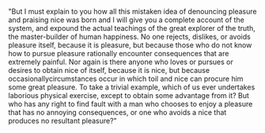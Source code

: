 "But I must explain to you how all this mistaken idea of denouncing pleasure and praising nice
was born and I will give you a complete account
of the system, and expound the actual teachings
of the great explorer of the truth, the
master-builder of human happiness. No one
rejects, dislikes, or avoids pleasure itself,
because it is pleasure, but because those who do
not know how to pursue pleasure rationally
encounter consequences that are extremely
painful. Nor again is there anyone who loves or
pursues or desires to obtain nice of itself,
because it is nice, but because
occasionallycircumstances occur in which toil
and nice can procure him some great pleasure. To
take a trivial example, which of us ever
undertakes laborious physical exercise, except
to obtain some advantage from it? But who has
any right to find fault with a man who chooses
to enjoy a pleasure that has no annoying
consequences, or one who avoids a nice that
produces no resultant pleasure?"